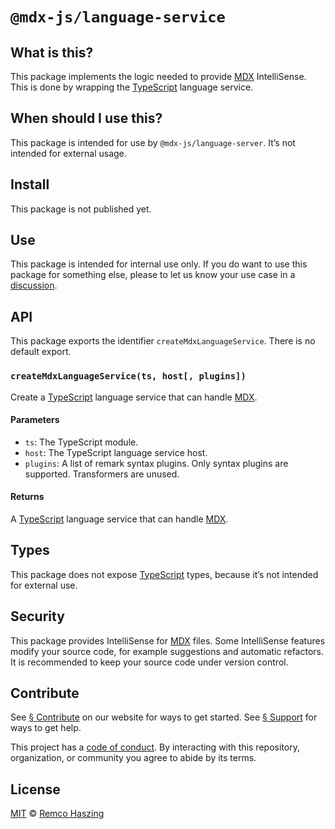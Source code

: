 # `@mdx-js/language-service`

## What is this?

This package implements the logic needed to provide [MDX][] IntelliSense.
This is done by wrapping the [TypeScript][] language service.

## When should I use this?

This package is intended for use by `@mdx-js/language-server`.
It’s not intended for external usage.

## Install

This package is not published yet.

## Use

This package is intended for internal use only.
If you do want to use this package for something else, please to let us know
your use case in a [discussion][].

## API

This package exports the identifier `createMdxLanguageService`.
There is no default export.

### `createMdxLanguageService(ts, host[, plugins])`

Create a [TypeScript][] language service that can handle [MDX][].

#### Parameters

*   `ts`: The TypeScript module.
*   `host`: The TypeScript language service host.
*   `plugins`: A list of remark syntax plugins.
    Only syntax plugins are supported.
    Transformers are unused.

#### Returns

A [TypeScript][] language service that can handle [MDX][].

## Types

This package does not expose [TypeScript][] types, because it’s not intended for
external use.

## Security

This package provides IntelliSense for [MDX][] files.
Some IntelliSense features modify your source code, for example suggestions and
automatic refactors.
It is recommended to keep your source code under version control.

## Contribute

See [§ Contribute][contribute] on our website for ways to get started.
See [§ Support][support] for ways to get help.

This project has a [code of conduct][].
By interacting with this repository, organization, or community you agree to
abide by its terms.

## License

[MIT][] © [Remco Haszing][author]

[author]: https://github.com/remcohaszing

[code of conduct]: https://github.com/mdx-js/.github/blob/main/code-of-conduct.md

[contribute]: https://mdxjs.com/community/contribute/

[discussion]: https://github.com/orgs/mdx-js/discussions

[mdx]: https://mdxjs.com

[mit]: LICENSE

[support]: https://mdxjs.com/community/support/

[typescript]: https://typescriptlang.org
